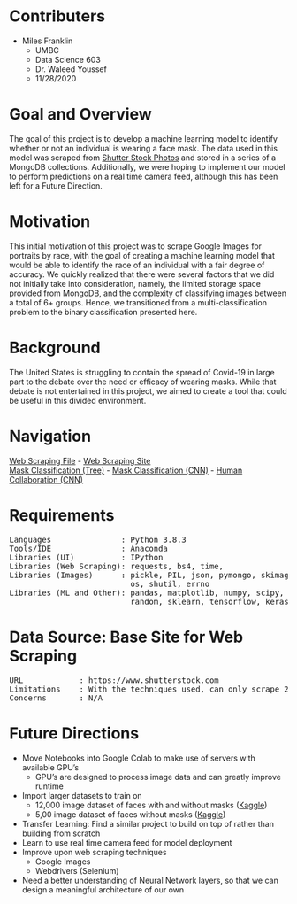 # Contributers
- Miles Franklin
    - UMBC
    - Data Science 603 
    - Dr. Waleed Youssef
    - 11/28/2020

# Goal and Overview
The goal of this project is to develop a machine learning model to identify whether or not an individual is wearing a face mask. The data used in this model was scraped from [Shutter Stock Photos](https://www.shutterstock.com) and stored in a series of a MongoDB collections. Additionally, we were hoping to implement our model to perform predictions on a real time camera feed, although this has been left for a Future Direction.

# Motivation
This initial motivation of this project was to scrape Google Images for portraits by race, with the goal of creating a machine learning model that would be able to identify the race of an individual with a fair degree of accuracy. We quickly realized that there were several factors that we did not initially take into consideration, namely, the limited storage space provided from MongoDB, and the complexity of classifying images between a total of 6+ groups. Hence, we transitioned from a multi-classification problem to the binary classification presented here.

# Background
The United States is struggling to contain the spread of Covid-19 in large part to the debate over the need or efficacy of wearing masks. While that debate is not entertained in this project, we aimed to create a tool that could be useful in this divided environment. 

# Navigation
[Web Scraping File](https://github.com/miles-frankllin/Data_603/blob/main/main.py) -
[Web Scraping Site](https://www.shutterstock.com) <br>
[Mask Classification (Tree)]() -
[Mask Classification (CNN)]() - 
[Human Collaboration (CNN)](https://github.com/miles-frankllin/Data_603/blob/main/Human_Collaboration/Human_Collaboration.ipynb)


# Requirements
<pre>
Languages               : Python 3.8.3
Tools/IDE               : Anaconda
Libraries (UI)          : IPython
Libraries (Web Scraping): requests, bs4, time, 
Libraries (Images)      : pickle, PIL, json, pymongo, skimage, bson,
                          os, shutil, errno
Libraries (ML and Other): pandas, matplotlib, numpy, scipy, sklearn,
                          random, sklearn, tensorflow, keras_preprocessing
</pre>



# Data Source: Base Site for Web Scraping
<pre>
URL            : https://www.shutterstock.com
Limitations    : With the techniques used, can only scrape 20 images per page,even though there are many more.
Concerns       : N/A
</pre>


# Future Directions
- Move Notebooks into Google Colab to make use of servers with available GPU’s
    - GPU’s are designed to process image data and can greatly improve runtime
- Import larger datasets to train on
    - 12,000 image dataset of faces with and without masks ([Kaggle](https://www.kaggle.com/ashishjangra27/face-mask-12k-images-dataset))
    - 5,00 image dataset of faces without masks ([Kaggle](https://www.kaggle.com/jeffheaton/glasses-or-no-glasses)) 
- Transfer Learning: Find a similar project to build on top of rather than building from scratch
- Learn to use real time camera feed for model deployment
- Improve upon web scraping techniques
    - Google Images
    - Webdrivers (Selenium)
- Need a better understanding of Neural Network layers, so that we can design a meaningful architecture of our own
